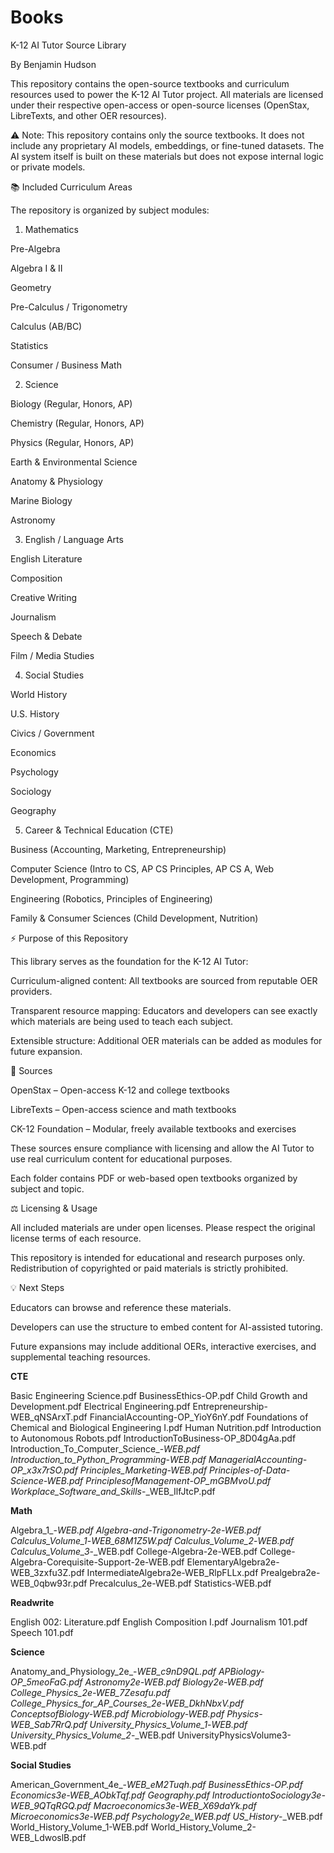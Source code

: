 # Books
K-12 AI Tutor Source Library

By Benjamin Hudson

This repository contains the open-source textbooks and curriculum resources used to power the K-12 AI Tutor project. All materials are licensed under their respective open-access or open-source licenses (OpenStax, LibreTexts, and other OER resources).

⚠️ Note: This repository contains only the source textbooks. It does not include any proprietary AI models, embeddings, or fine-tuned datasets. The AI system itself is built on these materials but does not expose internal logic or private models.

📚 Included Curriculum Areas

The repository is organized by subject modules:

1. Mathematics

Pre-Algebra

Algebra I & II

Geometry

Pre-Calculus / Trigonometry

Calculus (AB/BC)

Statistics

Consumer / Business Math

2. Science

Biology (Regular, Honors, AP)

Chemistry (Regular, Honors, AP)

Physics (Regular, Honors, AP)

Earth & Environmental Science

Anatomy & Physiology

Marine Biology

Astronomy

3. English / Language Arts

English Literature

Composition

Creative Writing

Journalism

Speech & Debate

Film / Media Studies

4. Social Studies

World History

U.S. History

Civics / Government

Economics

Psychology

Sociology

Geography

5. Career & Technical Education (CTE)

Business (Accounting, Marketing, Entrepreneurship)

Computer Science (Intro to CS, AP CS Principles, AP CS A, Web Development, Programming)

Engineering (Robotics, Principles of Engineering)

Family & Consumer Sciences (Child Development, Nutrition)

⚡ Purpose of this Repository

This library serves as the foundation for the K-12 AI Tutor:

Curriculum-aligned content: All textbooks are sourced from reputable OER providers.

Transparent resource mapping: Educators and developers can see exactly which materials are being used to teach each subject.

Extensible structure: Additional OER materials can be added as modules for future expansion.

📝 Sources

OpenStax
 – Open-access K-12 and college textbooks

LibreTexts
 – Open-access science and math textbooks

CK-12 Foundation – Modular, freely available textbooks and exercises

These sources ensure compliance with licensing and allow the AI Tutor to use real curriculum content for educational purposes.


Each folder contains PDF or web-based open textbooks organized by subject and topic.

⚖️ Licensing & Usage

All included materials are under open licenses. Please respect the original license terms of each resource.

This repository is intended for educational and research purposes only. Redistribution of copyrighted or paid materials is strictly prohibited.

💡 Next Steps

Educators can browse and reference these materials.

Developers can use the structure to embed content for AI-assisted tutoring.

Future expansions may include additional OERs, interactive exercises, and supplemental teaching resources.

**CTE**

Basic Engineering Science.pdf
BusinessEthics-OP.pdf
Child Growth and Development.pdf
Electrical Engineering.pdf
Entrepreneurship-WEB_qNSArxT.pdf
FinancialAccounting-OP_YioY6nY.pdf
Foundations of Chemical and Biological Engineering I.pdf
Human Nutrition.pdf
Introduction to Autonomous Robots.pdf
IntroductionToBusiness-OP_8D04gAa.pdf
Introduction_To_Computer_Science_-_WEB.pdf
Introduction_to_Python_Programming_-_WEB.pdf
ManagerialAccounting-OP_x3x7rSO.pdf
Principles_Marketing-WEB.pdf
Principles-of-Data-Science-WEB.pdf
PrinciplesofManagement-OP_mGBMvoU.pdf
Workplace_Software_and_Skills_-_WEB_IlfJtcP.pdf

**Math**

Algebra_1_-_WEB.pdf
Algebra-and-Trigonometry-2e-WEB.pdf
Calculus_Volume_1_-_WEB_68M1Z5W.pdf
Calculus_Volume_2_-_WEB.pdf
Calculus_Volume_3_-_WEB.pdf
College-Algebra-2e-WEB.pdf
College-Algebra-Corequisite-Support-2e-WEB.pdf
ElementaryAlgebra2e-WEB_3zxfu3Z.pdf
IntermediateAlgebra2e-WEB_RlpFLLx.pdf
Prealgebra2e-WEB_0qbw93r.pdf
Precalculus_2e-WEB.pdf
Statistics-WEB.pdf

**Readwrite**

English 002: Literature.pdf
English Composition I.pdf
Journalism 101.pdf
Speech 101.pdf

**Science**

Anatomy_and_Physiology_2e_-_WEB_c9nD9QL.pdf
APBiology-OP_5meoFaG.pdf
Astronomy2e-WEB.pdf
Biology2e-WEB.pdf
College_Physics_2e-WEB_7Zesafu.pdf
College_Physics_for_AP_Courses_2e-WEB_DkhNbxV.pdf
ConceptsofBiology-WEB.pdf
Microbiology-WEB.pdf
Physics-WEB_Sab7RrQ.pdf
University_Physics_Volume_1_-_WEB.pdf
University_Physics_Volume_2_-_WEB.pdf
UniversityPhysicsVolume3-WEB.pdf

**Social Studies**

American_Government_4e_-_WEB_eM2Tuqh.pdf
BusinessEthics-OP.pdf
Economics3e-WEB_AObkTqf.pdf
Geography.pdf
IntroductiontoSociology3e-WEB_9QTqRGQ.pdf
Macroeconomics3e-WEB_X69daYk.pdf
Microeconomics3e-WEB.pdf
Psychology2e_WEB.pdf
US_History_-_WEB.pdf
World_History_Volume_1-WEB.pdf
World_History_Volume_2-WEB_LdwoslB.pdf
